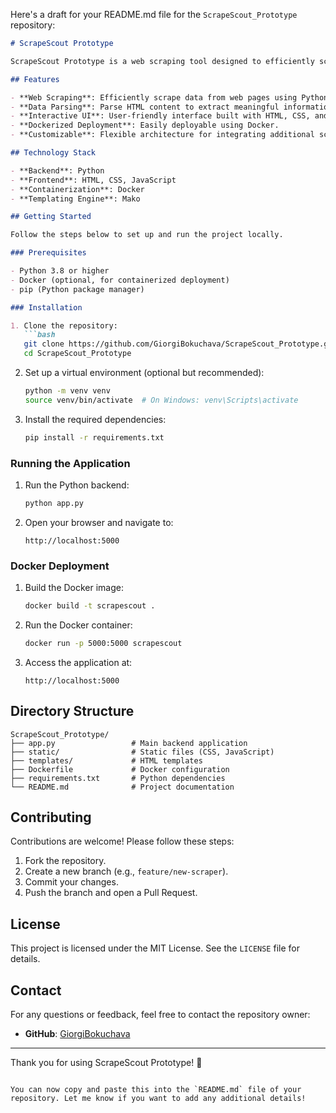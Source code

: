 Here's a draft for your README.md file for the `ScrapeScout_Prototype` repository:

```markdown
# ScrapeScout Prototype

ScrapeScout Prototype is a web scraping tool designed to efficiently scrape, parse, and display data from various web sources. Built with a mix of modern web technologies and Python, this project serves as a foundation for developing scalable web scraping solutions.

## Features

- **Web Scraping**: Efficiently scrape data from web pages using Python.
- **Data Parsing**: Parse HTML content to extract meaningful information.
- **Interactive UI**: User-friendly interface built with HTML, CSS, and JavaScript.
- **Dockerized Deployment**: Easily deployable using Docker.
- **Customizable**: Flexible architecture for integrating additional scraping features.

## Technology Stack

- **Backend**: Python
- **Frontend**: HTML, CSS, JavaScript
- **Containerization**: Docker
- **Templating Engine**: Mako

## Getting Started

Follow the steps below to set up and run the project locally.

### Prerequisites

- Python 3.8 or higher
- Docker (optional, for containerized deployment)
- pip (Python package manager)

### Installation

1. Clone the repository:
   ```bash
   git clone https://github.com/GiorgiBokuchava/ScrapeScout_Prototype.git
   cd ScrapeScout_Prototype
   ```

2. Set up a virtual environment (optional but recommended):
   ```bash
   python -m venv venv
   source venv/bin/activate  # On Windows: venv\Scripts\activate
   ```

3. Install the required dependencies:
   ```bash
   pip install -r requirements.txt
   ```

### Running the Application

1. Run the Python backend:
   ```bash
   python app.py
   ```

2. Open your browser and navigate to:
   ```
   http://localhost:5000
   ```

### Docker Deployment

1. Build the Docker image:
   ```bash
   docker build -t scrapescout .
   ```

2. Run the Docker container:
   ```bash
   docker run -p 5000:5000 scrapescout
   ```

3. Access the application at:
   ```
   http://localhost:5000
   ```

## Directory Structure

```
ScrapeScout_Prototype/
├── app.py                 # Main backend application
├── static/                # Static files (CSS, JavaScript)
├── templates/             # HTML templates
├── Dockerfile             # Docker configuration
├── requirements.txt       # Python dependencies
└── README.md              # Project documentation
```

## Contributing

Contributions are welcome! Please follow these steps:

1. Fork the repository.
2. Create a new branch (e.g., `feature/new-scraper`).
3. Commit your changes.
4. Push the branch and open a Pull Request.

## License

This project is licensed under the MIT License. See the `LICENSE` file for details.

## Contact

For any questions or feedback, feel free to contact the repository owner:

- **GitHub**: [GiorgiBokuchava](https://github.com/GiorgiBokuchava)

---

Thank you for using ScrapeScout Prototype! 🚀
```

You can now copy and paste this into the `README.md` file of your repository. Let me know if you want to add any additional details!

